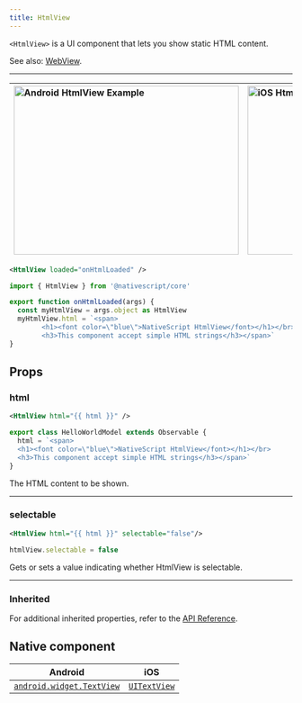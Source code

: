 ```yaml
---
title: HtmlView
---
```

<!-- TODO: Add flavors -->
`<HtmlView>` is a UI component that lets you show static HTML content.

See also: [WebView](#/ui/webview).

---
| <img class="w-full sm:w-1/2"  src="https://raw.githubusercontent.com/nativescript-vue/nativescript-vue-ui-tests/master/screenshots/android23/HtmlView.png" alt="Android HtmlView Example" height="300" width="400"/> | <img class="w-full sm:w-1/2"  alt="iOS HtmlView Example" src="https://raw.githubusercontent.com/nativescript-vue/nativescript-vue-ui-tests/master/screenshots/ios-simulator103iPhone6/HtmlView.png" height="300" width="400"/>
|:-------|:----------

<!-- /// flavor plain -->

```xml
<HtmlView loaded="onHtmlLoaded" />
```

```ts
import { HtmlView } from '@nativescript/core'

export function onHtmlLoaded(args) {
  const myHtmlView = args.object as HtmlView
  myHtmlView.html = `<span>
        <h1><font color=\"blue\">NativeScript HtmlView</font></h1></br>
        <h3>This component accept simple HTML strings</h3></span>`
}
```
<!-- 
///

/// flavor angular

```html
<HtmlView [html]="htmlString"></HtmlView>
```

```ts
import { Component } from '@angular/core'

@Component({
  moduleId: module.id,
  templateUrl: './usage.component.html'
})
export class HtmlViewUsageComponent {
  htmlString: string

  constructor() {
    this.htmlString = `<span>
                          <h1>HtmlView demo in <font color="blue">NativeScript</font> App</h1>
                        </span>`
  }
}
```

///

/// flavor vue

```html
<HtmlView html="<div><h1>HtmlView</h1></div>" />
```

///

/// flavor react

```tsx
<htmlView html="<div><h1>HtmlView</h1></div>" />
```

///

/// flavor svelte

```html
<htmlView html="<div><h1>HtmlView</h1></div>" />
```

/// -->

## Props
### html
```xml
<HtmlView html="{{ html }}" />
```
```ts
export class HelloWorldModel extends Observable {
  html = `<span>
  <h1><font color=\"blue\">NativeScript HtmlView</font></h1></br>
  <h3>This component accept simple HTML strings</h3></span>`
}
```
The HTML content to be shown.

---
### selectable
```xml
<HtmlView html="{{ html }}" selectable="false"/>
```
```ts
htmlView.selectable = false
```
Gets or sets a value indicating whether HtmlView is selectable.

---
### Inherited
For additional inherited properties, refer to the [API Reference](https://docs.nativescript.org/api-reference/classes/htmlview).

## Native component

| Android                                                                                           | iOS                                                                        |
| ------------------------------------------------------------------------------------------------- | -------------------------------------------------------------------------- |
| [`android.widget.TextView`](https://developer.android.com/reference/android/widget/TextView.html) | [`UITextView`](https://developer.apple.com/documentation/uikit/uitextview) |
